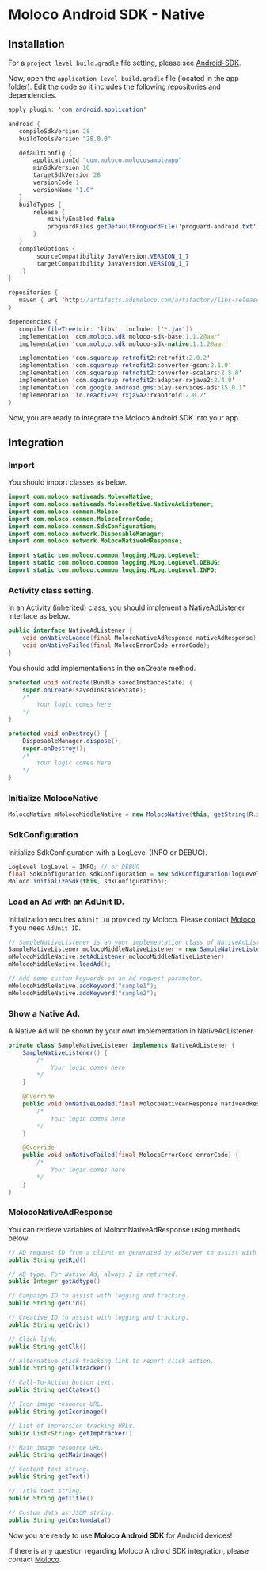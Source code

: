 
# Moloco Android SDK - Native

## Installation

For a `project level build.gradle` file setting, please see [Android-SDK](README.md).

Now, open the `application level build.gradle` file (located in the app folder). Edit the code so it includes the following repositories and dependencies.

```java
apply plugin: 'com.android.application'

android {
   compileSdkVersion 28
   buildToolsVersion "28.0.0"

   defaultConfig {
       applicationId "com.moloco.molocosampleapp"
       minSdkVersion 16
       targetSdkVersion 28
       versionCode 1
       versionName "1.0"
   }
   buildTypes {
       release {
           minifyEnabled false
           proguardFiles getDefaultProguardFile('proguard-android.txt'), 'proguard-rules.pro'
       }
   }
   compileOptions {
        sourceCompatibility JavaVersion.VERSION_1_7
        targetCompatibility JavaVersion.VERSION_1_7
    }
}

repositories {
   maven { url 'http://artifacts.adsmoloco.com/artifactory/libs-release-local/' }
}

dependencies {
   compile fileTree(dir: 'libs', include: ['*.jar'])
   implementation 'com.moloco.sdk:moloco-sdk-base:1.1.2@aar'
   implementation 'com.moloco.sdk:moloco-sdk-native:1.1.2@aar'

   implementation 'com.squareup.retrofit2:retrofit:2.0.2'
   implementation 'com.squareup.retrofit2:converter-gson:2.1.0'
   implementation 'com.squareup.retrofit2:converter-scalars:2.5.0'
   implementation 'com.squareup.retrofit2:adapter-rxjava2:2.4.0'
   implementation 'com.google.android.gms:play-services-ads:15.0.1'
   implementation 'io.reactivex.rxjava2:rxandroid:2.0.2'
}
```

Now, you are ready to integrate the Moloco Android SDK into your app.


## Integration
### Import
You should import classes as below.

```java
import com.moloco.nativeads.MolocoNative;
import com.moloco.nativeads.MolocoNative.NativeAdListener;
import com.moloco.common.Moloco;
import com.moloco.common.MolocoErrorCode;
import com.moloco.common.SdkConfiguration;
import com.moloco.network.DisposableManager;
import com.moloco.network.MolocoNativeAdResponse;

import static com.moloco.common.logging.MLog.LogLevel;
import static com.moloco.common.logging.MLog.LogLevel.DEBUG;
import static com.moloco.common.logging.MLog.LogLevel.INFO;
```

### Activity class setting.
In an Activity (inherited) class, you should implement a NativeAdListener interface as below.

```java
public interface NativeAdListener {
    void onNativeLoaded(final MolocoNativeAdResponse nativeAdResponse);
    void onNativeFailed(final MolocoErrorCode errorCode);
}
```

You should add implementations in the onCreate method.

```java
protected void onCreate(Bundle savedInstanceState) {
    super.onCreate(savedInstanceState);
    /*
        Your logic comes here
    */
}

protected void onDestroy() {
    DisposableManager.dispose();
    super.onDestroy();
    /*
        Your logic comes here
    */
}
```

### Initialize MolocoNative

```java
MolocoNative mMolocoMiddleNative = new MolocoNative(this, getString(R.string.ad_unit_id_middle_native));
```

### SdkConfiguration
Initialize SdkConfiguration with a LogLevel (INFO or DEBUG).

```java
LogLevel logLevel = INFO; // or DEBUG
final SdkConfiguration sdkConfiguration = new SdkConfiguration(logLevel);
Moloco.initializeSdk(this, sdkConfiguration);
```

### Load an Ad with an AdUnit ID.
Initialization requires `AdUnit ID` provided by Moloco. Please contact [Moloco](mailto:support@molocoads.com) if you need `AdUnit ID`.

```java
// SampleNativeListener is an your implementation class of NativeAdListener interface.
SampleNativeListener molocoMiddleNativeListener = new SampleNativeListener();
mMolocoMiddleNative.setAdListener(molocoMiddleNativeListener);
mMolocoMiddleNative.loadAd();

// Add some custom keywords on an Ad request parameter.
mMolocoMiddleNative.addKeyword("sample1");
mMolocoMiddleNative.addKeyword("sample2");
```

### Show a Native Ad.
A Native Ad will be shown by your own implementation in NativeAdListener.

```java
private class SampleNativeListener implements NativeAdListener {
    SampleNativeListener() {
        /*
            Your logic comes here
        */
    }

    @Override
    public void onNativeLoaded(final MolocoNativeAdResponse nativeAdResponse) {
        /*
            Your logic comes here
        */
    }

    @Override
    public void onNativeFailed(final MolocoErrorCode errorCode) {
        /*
            Your logic comes here
        */
    }
}
```

### MolocoNativeAdResponse
You can retrieve variables of MolocoNativeAdResponse using methods below:

```java
// AD request ID from a client or generated by AdServer to assist with logging/tracking.
public String getRid()

// AD type. For Native Ad, always 2 is returned.
public Integer getAdtype()

// Campaign ID to assist with logging and tracking.
public String getCid()

// Creative ID to assist with logging and tracking.
public String getCrid()

// Click link.
public String getClk()

// Alternative click tracking link to report click action.
public String getClktracker()

// Call-To-Action button text.
public String getCtatext()

// Icon image resource URL.
public String getIconimage()

// List of impression tracking URLs.
public List<String> getImptracker()

// Main image resource URL.
public String getMainimage()

// Content text string.
public String getText()

// Title text string.
public String getTitle()

// Custom data as JSON string.
public String getCustomdata()
```

Now you are ready to use **Moloco Android SDK** for Android devices!

If there is any question regarding Moloco Android SDK integration, please contact [Moloco](mailto:support@molocoads.com).
